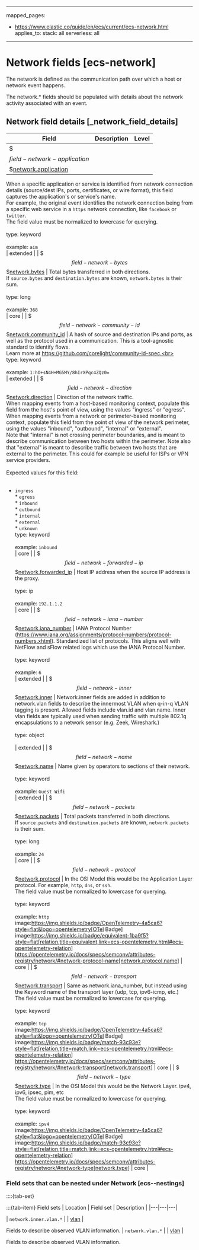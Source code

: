 <!-- This file is automatically generated. Don't edit it manually! -->
---
mapped_pages:
  - https://www.elastic.co/guide/en/ecs/current/ecs-network.html
applies_to:
  stack: all
  serverless: all
---

# Network fields [ecs-network]

The network is defined as the communication path over which a host or network event happens.

The network.* fields should be populated with details about the network activity associated with an event.

## Network field details [_network_field_details]

| Field | Description | Level |
| --- | --- | --- |
| $$$field-network-application$$$[network.application](#field-network-application) |
When a specific application or service is identified from network connection details (source/dest IPs, ports, certificates, or wire format), this field captures the application's or service's name.<br>For example, the original event identifies the network connection being from a specific web service in a `https` network connection, like `facebook` or `twitter`.<br>The field value must be normalized to lowercase for querying.<br><br>type: keyword<br><br>
example: `aim`<br> | extended |
| $$$field-network-bytes$$$[network.bytes](#field-network-bytes) |
Total bytes transferred in both directions.<br>If `source.bytes` and `destination.bytes` are known, `network.bytes` is their sum.<br><br>type: long<br><br>
example: `368`<br> | core |
| $$$field-network-community-id$$$[network.community_id](#field-network-community-id) |
A hash of source and destination IPs and ports, as well as the protocol used in a communication. This is a tool-agnostic standard to identify flows.<br>Learn more at https://github.com/corelight/community-id-spec.<br><br>type: keyword<br><br>
example: `1:hO+sN4H+MG5MY/8hIrXPqc4ZQz0=`<br> | extended |
| $$$field-network-direction$$$[network.direction](#field-network-direction) |
Direction of the network traffic.<br>When mapping events from a host-based monitoring context, populate this field from the host's point of view, using the values "ingress" or "egress".<br>When mapping events from a network or perimeter-based monitoring context, populate this field from the point of view of the network perimeter, using the values "inbound", "outbound", "internal" or "external".<br>Note that "internal" is not crossing perimeter boundaries, and is meant to describe communication between two hosts within the perimeter. Note also that "external" is meant to describe traffic between two hosts that are external to the perimeter. This could for example be useful for ISPs or VPN service providers.<br><br>Expected values for this field:<br><br>
* `ingress`<br>* `egress`<br>* `inbound`<br>* `outbound`<br>* `internal`<br>* `external`<br>* `unknown`<br>type: keyword<br><br>
example: `inbound`<br> | core |
| $$$field-network-forwarded-ip$$$[network.forwarded_ip](#field-network-forwarded-ip) |
Host IP address when the source IP address is the proxy.<br><br>type: ip<br><br>
example: `192.1.1.2`<br> | core |
| $$$field-network-iana-number$$$[network.iana_number](#field-network-iana-number) |
IANA Protocol Number (https://www.iana.org/assignments/protocol-numbers/protocol-numbers.xhtml). Standardized list of protocols. This aligns well with NetFlow and sFlow related logs which use the IANA Protocol Number.<br><br>type: keyword<br><br>
example: `6`<br> | extended |
| $$$field-network-inner$$$[network.inner](#field-network-inner) |
Network.inner fields are added in addition to network.vlan fields to describe the innermost VLAN when q-in-q VLAN tagging is present. Allowed fields include vlan.id and vlan.name. Inner vlan fields are typically used when sending traffic with multiple 802.1q encapsulations to a network sensor (e.g. Zeek, Wireshark.)<br><br>type: object<br><br>
 | extended |
| $$$field-network-name$$$[network.name](#field-network-name) |
Name given by operators to sections of their network.<br><br>type: keyword<br><br>
example: `Guest Wifi`<br> | extended |
| $$$field-network-packets$$$[network.packets](#field-network-packets) |
Total packets transferred in both directions.<br>If `source.packets` and `destination.packets` are known, `network.packets` is their sum.<br><br>type: long<br><br>
example: `24`<br> | core |
| $$$field-network-protocol$$$[network.protocol](#field-network-protocol) |
In the OSI Model this would be the Application Layer protocol. For example, `http`, `dns`, or `ssh`.<br>The field value must be normalized to lowercase for querying.<br><br>type: keyword<br><br>
example: `http`<br>image:https://img.shields.io/badge/OpenTelemetry-4a5ca6?style=flat&logo=opentelemetry[OTel Badge] image:https://img.shields.io/badge/equivalent-1ba9f5?style=flat[relation,title=equivalent,link=ecs-opentelemetry.html#ecs-opentelemetry-relation] https://opentelemetry.io/docs/specs/semconv/attributes-registry/network/#network-protocol-name[network.protocol.name] | core |
| $$$field-network-transport$$$[network.transport](#field-network-transport) |
Same as network.iana_number, but instead using the Keyword name of the transport layer (udp, tcp, ipv6-icmp, etc.)<br>The field value must be normalized to lowercase for querying.<br><br>type: keyword<br><br>
example: `tcp`<br>image:https://img.shields.io/badge/OpenTelemetry-4a5ca6?style=flat&logo=opentelemetry[OTel Badge] image:https://img.shields.io/badge/match-93c93e?style=flat[relation,title=match,link=ecs-opentelemetry.html#ecs-opentelemetry-relation] https://opentelemetry.io/docs/specs/semconv/attributes-registry/network/#network-transport[network.transport] | core |
| $$$field-network-type$$$[network.type](#field-network-type) |
In the OSI Model this would be the Network Layer. ipv4, ipv6, ipsec, pim, etc<br>The field value must be normalized to lowercase for querying.<br><br>type: keyword<br><br>
example: `ipv4`<br>image:https://img.shields.io/badge/OpenTelemetry-4a5ca6?style=flat&logo=opentelemetry[OTel Badge] image:https://img.shields.io/badge/match-93c93e?style=flat[relation,title=match,link=ecs-opentelemetry.html#ecs-opentelemetry-relation] https://opentelemetry.io/docs/specs/semconv/attributes-registry/network/#network-type[network.type] | core |


### Field sets that can be nested under Network [ecs--nestings]

::::{tab-set}

:::{tab-item} Field sets
| Location | Field set | Description |
|---|---|---|

| `network.inner.vlan.*` |
| [vlan](#ecs-vlan) |

Fields to describe observed VLAN information.
| `network.vlan.*` |
| [vlan](#ecs-vlan) |

Fields to describe observed VLAN information.
